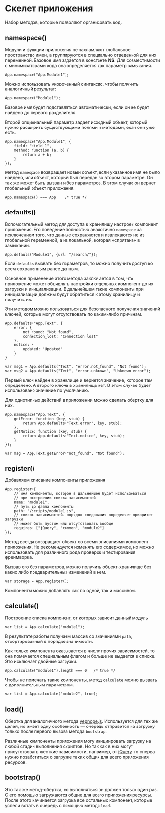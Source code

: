 # Скелет приложения

Набор методов, которые позволяют организовать код.

## namespace()

Модули и функции приложения не захламляют глобальное пространство имен, а
группируются в специально отведенной для них переменной. Базовое имя задается
в константе **NS**. Для совместимости с минимизаторами кода она определяется
как параметр замыкания.

    App.namespace("App.Module1");

Можно использовать укороченный синтаксис, чтобы получить аналогичный результат:

    App.namespace("Module1");

Базовое имя будет подставляться автоматически, если он не будет найдено до
первого разделителя.

Второй опциональный параметр задает исходный объект, который нужно расширить
существующими полями и методами, если они уже есть.

    App.namespace("App.Module1", {
        field: "field 1",
        method: function (a, b) {
            return a + b;
        }
    });

Метод `namespace` возвращает новый объект, если указанное имя не было найдено,
или объект, который был передан во втором параметре. Он так же может быть
вызван и без параметров. В этом случае он вернет глобальный объект приложения.

    App.namespace() === App    /* true */

## defaults()

Вспомогательный метод для доступа к хранилищу настроек компонент приложения.
Его поведение полностью аналогично `namespace` за исключением того, что данные
сохраняются и извлекаются не из глобальной переменной, а из локальной,
которая «спрятана» в замыкании.

    App.defauls("Module1", {url: "/search/"});

Если `defaults` вызвать без параметров, то можно получить доступ ко всем
сохраненным ранее данным.

Основное применение этого метода заключается в том, что приложение может
объявлять настройки отдельных компонент до их загрузки и инициализации.
В дальнейшем такие компоненты при инициализации должны будут обратиться к
этому хранилищу и получить их.

Эти методом можно пользоваться для безопасного получения значений ключей,
которые могут отсутствовать по каким-либо причинам.

    App.defaults("App.Text", {
        error: {
            not_found: "Not found",
            connection_lost: "Connection lost"
        },
        notice: {
            updated: "Updated"
        }
    }

    var msg1 = App.defaults("Text", "error.not_found", "Not found");
    var msg2 = App.defaults("Text", "error.unknown", "Unknown error");

Первый ключ найден в хранилище и вернется значение, которое там определено.
А второго ключа в хранилище нет. В этом случае будет использовано значение по умолчанию.

Для однотипных действий в приложении можно сделать обертку для них.

    App.namespace("App.Text", {
        getError: function (key, stub) {
            return App.defaults("Text.error", key, stub);
        },
        getNotice: function (key, stub) {
            return App.defaults("Text.notice", key, stub);
        }
    });

    var msg = App.Text.getError("not_found", "Not found");

## register()

Добавляем описание компоненты приложения

    App.register({
        // имя компоненты, которое в дальнейшем будет использоваться
        // при построении списка зависимостей
        name: "module1",
        // путь до файла компоненты
        path: "/scripts/module1.js",
        // список зависимостей. порядок следования определяет приоритет загрузки
        // может быть пустым или отсутствовать вообще
        requires: ["jQuery", "common", "module2"]
    });

Метод всегда возвращает объект со всеми описаниями компонент приложения.
Не рекомендуется изменять его содержимое, но можно использовать для различного
рода проверок и тестирования фреймворка.

Вызвав его без параметров, можно получить объект-хранилище без каких
либо предварительных изменений в нем.

    var storage = App.register();

Компоненты можно добавлять как по одной, так и массивом.

## calculate()

Построение списка компонент, от которых зависит данный модуль

    var list = App.calculate("module1");

В результате работы получаем массив со значениями `path`, отсортированный в порядке
значимости.

Как только компонента оказывается в числе прочих зависимостей, то она помечается
специальным флагом и больше не выдается в списке. Это исключает двойные загрузки.

    App.calculate("module1").length === 0   /* true */

Чтобы не помечать такие компоненты, метод `calculate` можно вызвать с дополнительным
параметром.

    var list = App.calculate("module2", true);

## load()

Обертка для аналогичного метода [yepnope.js](http://yepnopejs.com/). Используется
для тех же целей, но имеет одну особенность — очередь отправится на загрузку
только после первого вызова метода `bootstrap`.

Различные компоненты приложения могу инициировать загрузку на любой стадии выполнения
скриптов. Но так как в них могут присутствовать жесткие зависимости, например,
от [jQuery](http://jquery.com/), то сперва нужно позаботиться о загрузке таких
общих для всего приложения ресурсов.

## bootstrap()

Это так же метод-обертка, но выполняться он должен только один раз. С его помощью
загружаются общие для всего приложения ресурсы. После этого начинается загрузка
все остальных компонент, которые успели встать в очередь с помощью метода `load`.
